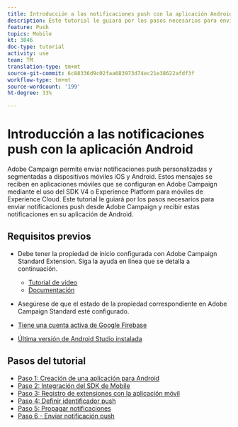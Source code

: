 ```yaml
---
title: Introducción a las notificaciones push con la aplicación Android
description: Este tutorial le guiará por los pasos necesarios para enviar notificaciones push desde Adobe Campaign y recibir estas notificaciones en su aplicación de Android.
feature: Push
topics: Mobile
kt: 3846
doc-type: tutorial
activity: use
team: TM
translation-type: tm+mt
source-git-commit: 6c88336d9c02faa683973d74ec21e38622afdf3f
workflow-type: tm+mt
source-wordcount: '199'
ht-degree: 33%

---
```


# Introducción a las notificaciones push con la aplicación Android

Adobe Campaign permite enviar notificaciones push personalizadas y segmentadas a dispositivos móviles iOS y Android.
Estos mensajes se reciben en aplicaciones móviles que se configuran en Adobe Campaign mediante el uso del SDK V4 o Experience Platform para móviles de Experience Cloud.
Este tutorial le guiará por los pasos necesarios para enviar notificaciones push desde Adobe Campaign y recibir estas notificaciones en su aplicación de Android.

## Requisitos previos

* Debe tener la propiedad de inicio configurada con Adobe Campaign Standard Extension. Siga la ayuda en línea que se detalla a continuación.
   * [Tutorial de vídeo](https://video.tv.adobe.com/v/26224?quality=12&captions=spa)
   * [Documentación](https://docs.adobe.com/content/help/en/campaign-learn/campaign-standard-tutorials/communication-channels/mobile/configure-mobile-apps-using-aep-sdk.html)

* Asegúrese de que el estado de la propiedad correspondiente en Adobe Campaign Standard esté configurado.
* [Tiene una cuenta activa de Google Firebase](https://firebase.google.com)
* [Última versión de Android Studio instalada](https://developer.android.com/studio)

## Pasos del tutorial

* [Paso 1: Creación de una aplicación para Android](/help/tutorial-push-notifications-android/create-android-app.md)
* [Paso 2: Integración del SDK de Mobile](/help/tutorial-push-notifications-android/integrating-with-mobile-sdk.md)
* [Paso 3: Registro de extensiones con la aplicación móvil](/help/tutorial-push-notifications-android/register-mobile-extensions.md)
* [Paso 4: Definir identificador push](/help/tutorial-push-notifications-android/set-push-identifier.md)
* [Paso 5: Propagar notificaciones](/help/tutorial-push-notifications-android/propagate-notification.md)
* [Paso 6 - Enviar notificación push](/help/tutorial-push-notifications-android/send-push-notification.md)
